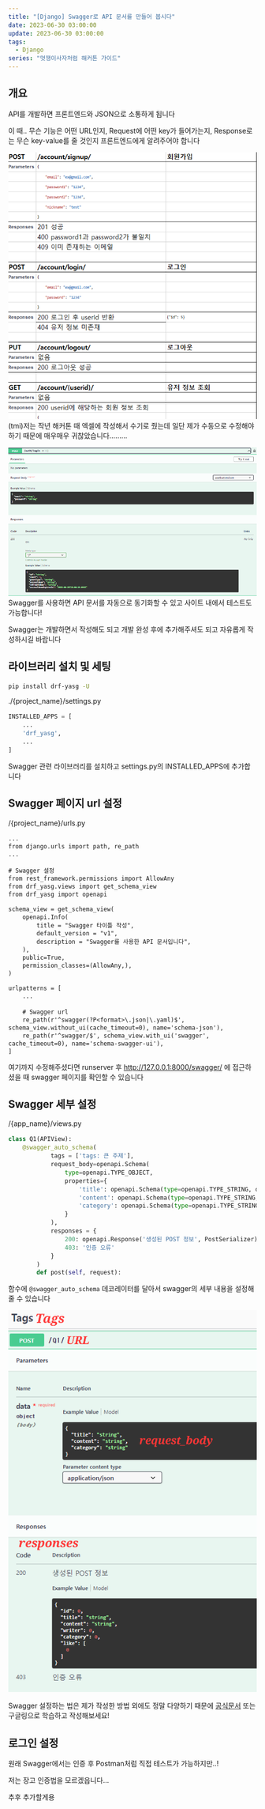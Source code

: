 ```yaml
---
title: "[Django] Swagger로 API 문서를 만들어 봅시다"
date: 2023-06-30 03:00:00
update: 2023-06-30 03:00:00
tags:
  - Django
series: "멋쟁이사자처럼 해커톤 가이드"
---
```


## 개요

API를 개발하면 프론트엔드와 JSON으로 소통하게 됩니다

이 때.. 무슨 기능은 어떤 URL인지, Request에 어떤 key가 들어가는지, Response로는 무슨 key-value를 줄 것인지 프론트엔드에게 알려주어야 합니다

![](1.png)
(tmi)저는 작년 해커톤 때 엑셀에 작성해서 수기로 줬는데 일단 제가 수동으로 수정해야 하기 때문에 매우매우 귀찮았습니다.........

![](image-2.png)
Swagger를 사용하면 API 문서를 자동으로 동기화할 수 있고 사이트 내에서 테스트도 가능합니다!

Swagger는 개발하면서 작성해도 되고 개발 완성 후에 추가해주셔도 되고 자유롭게 작성하시길 바랍니다


## 라이브러리 설치 및 세팅
```bash
pip install drf-yasg -U
```

./{project_name}/settings.py
```python
INSTALLED_APPS = [
    ...
    'drf_yasg',
    ...
]
```
Swagger 관련 라이브러리를 설치하고 settings.py의 INSTALLED_APPS에 추가합니다

## Swagger 페이지 url 설정
/{project_name}/urls.py
```
...
from django.urls import path, re_path
...

# Swagger 설정
from rest_framework.permissions import AllowAny
from drf_yasg.views import get_schema_view
from drf_yasg import openapi
```

```
schema_view = get_schema_view(
    openapi.Info(
        title = "Swagger 타이틀 작성",
        default_version = "v1",
        description = "Swagger를 사용한 API 문서입니다",
    ),
    public=True,
    permission_classes=(AllowAny,),
)
```
```
urlpatterns = [
    ...

    # Swagger url
    re_path(r'^swagger(?P<format>\.json|\.yaml)$', schema_view.without_ui(cache_timeout=0), name='schema-json'),
    re_path(r'^swagger/$', schema_view.with_ui('swagger', cache_timeout=0), name='schema-swagger-ui'),
]
```
여기까지 수정해주셨다면 runserver 후 http://127.0.0.1:8000/swagger/ 에 접근하셨을 때 swagger 페이지를 확인할 수 있습니다

## Swagger 세부 설정

/{app_name}/views.py
```python
class Q1(APIView):
    @swagger_auto_schema(
            tags = ['tags: 큰 주제'],
            request_body=openapi.Schema(
                type=openapi.TYPE_OBJECT, 
                properties={
                    'title': openapi.Schema(type=openapi.TYPE_STRING, description="제목"),
                    'content': openapi.Schema(type=openapi.TYPE_STRING, description="내용"),
                    'category': openapi.Schema(type=openapi.TYPE_STRING, description="카테고리 이름")
                }
            ),
            responses = {
                200: openapi.Response('생성된 POST 정보', PostSerializer),
                403: '인증 오류'
            }
        )
        def post(self, request):
```
함수에 ```@swagger_auto_schema``` 데코레이터를 달아서 swagger의 세부 내용을 설정해줄 수 있습니다


![](image-5.png)

Swagger 설정하는 법은 제가 작성한 방법 외에도 정말 다양하기 때문에 [공식문서](https://drf-yasg.readthedocs.io/en/stable/drf_yasg.html#module-drf_yasg.openapi) 또는 구글링으로 학습하고 작성해보세요!

## 로그인 설정

원래 Swagger에서는 인증 후 Postman처럼 직접 테스트가 가능하지만..!

저는 장고 인증법을 모르겠읍니다...

추후 추가할게용